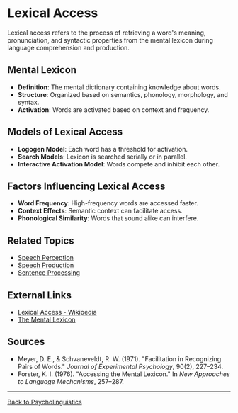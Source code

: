 # Lexical Access

Lexical access refers to the process of retrieving a word's meaning, pronunciation, and syntactic properties from the mental lexicon during language comprehension and production.

## Mental Lexicon

- **Definition**: The mental dictionary containing knowledge about words.
- **Structure**: Organized based on semantics, phonology, morphology, and syntax.
- **Activation**: Words are activated based on context and frequency.

## Models of Lexical Access

- **Logogen Model**: Each word has a threshold for activation.
- **Search Models**: Lexicon is searched serially or in parallel.
- **Interactive Activation Model**: Words compete and inhibit each other.

## Factors Influencing Lexical Access

- **Word Frequency**: High-frequency words are accessed faster.
- **Context Effects**: Semantic context can facilitate access.
- **Phonological Similarity**: Words that sound alike can interfere.


## Related Topics

- [Speech Perception](Speech-Perception.md)
- [Speech Production](Speech-Production.md)
- [Sentence Processing](Sentence-Processing.md)

## External Links

- [Lexical Access - Wikipedia](https://en.wikipedia.org/wiki/Lexical_retrieval)
- [The Mental Lexicon](https://www.sciencedirect.com/topics/neuroscience/mental-lexicon)

## Sources

- Meyer, D. E., & Schvaneveldt, R. W. (1971). "Facilitation in Recognizing Pairs of Words." *Journal of Experimental Psychology*, 90(2), 227–234.
- Forster, K. I. (1976). "Accessing the Mental Lexicon." In *New Approaches to Language Mechanisms*, 257–287.

---

[Back to Psycholinguistics](README.md)
